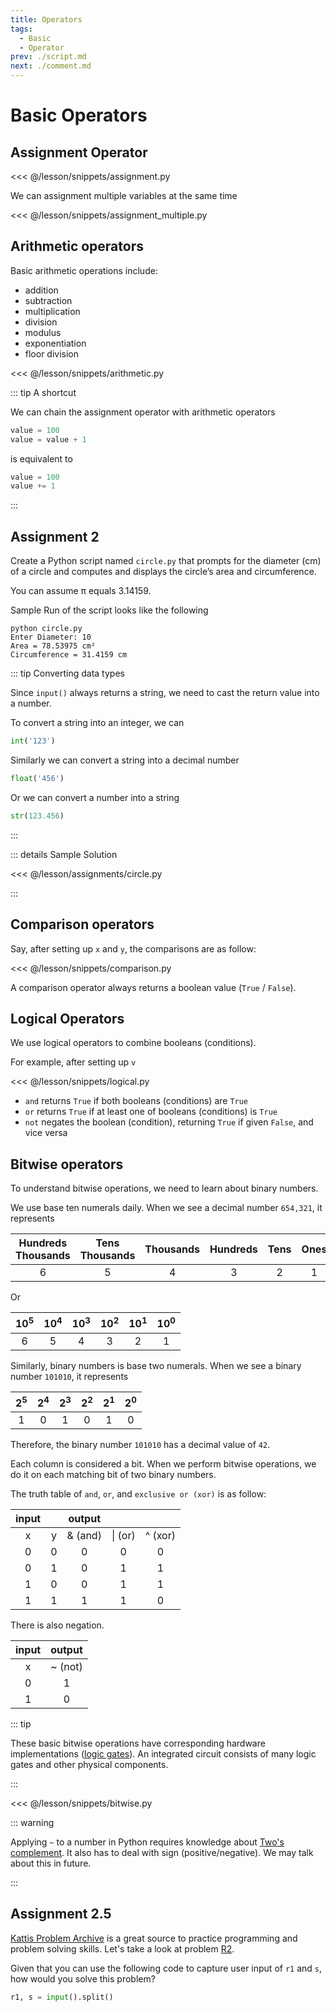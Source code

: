 ```yaml
---
title: Operators
tags:
  - Basic
  - Operator
prev: ./script.md
next: ./comment.md
---
```


# Basic Operators

<TagLinks />

## Assignment Operator

<<< @/lesson/snippets/assignment.py

We can assignment multiple variables at the same time

<<< @/lesson/snippets/assignment_multiple.py

## Arithmetic operators

Basic arithmetic operations include:

- addition
- subtraction
- multiplication
- division
- modulus
- exponentiation
- floor division

<<< @/lesson/snippets/arithmetic.py

::: tip A shortcut

We can chain the assignment operator with arithmetic operators

```py
value = 100
value = value + 1
```

is equivalent to

```py
value = 100
value += 1
```

:::

## Assignment 2

Create a Python script named `circle.py` that prompts for the diameter (cm) of a circle and computes and displays the circle’s area and circumference.

You can assume π equals 3.14159.

Sample Run of the script looks like the following

```
python circle.py
Enter Diameter: 10
Area = 78.53975 cm²
Circumference = 31.4159 cm
```

::: tip Converting data types

Since `input()` always returns a string, we need to cast the return value into a number.

To convert a string into an integer, we can

```py
int('123')
```

Similarly we can convert a string into a decimal number

```py
float('456')
```

Or we can convert a number into a string

```py
str(123.456)
```

:::

::: details Sample Solution

<<< @/lesson/assignments/circle.py

:::

## Comparison operators

Say, after setting up `x` and `y`, the comparisons are as follow:

<<< @/lesson/snippets/comparison.py

A comparison operator always returns a boolean value (`True` / `False`).

## Logical Operators

We use logical operators to combine booleans (conditions).

For example, after setting up `v`

<<< @/lesson/snippets/logical.py

- `and` returns `True` if both booleans (conditions) are `True`
- `or` returns `True` if at least one of booleans (conditions) is `True`
- `not` negates the boolean (condition), returning `True` if given `False`, and vice versa

## Bitwise operators

To understand bitwise operations, we need to learn about binary numbers.

We use base ten numerals daily. When we see a decimal number `654,321`, it represents

| Hundreds<br>Thousands | Tens<br>Thousands | Thousands | Hundreds | Tens | Ones |
| :-------------------: | :---------------: | :-------: | :------: | :--: | :--: |
|           6           |         5         |     4     |    3     |  2   |  1   |

Or

| 10<sup>5</sup> | 10<sup>4</sup> | 10<sup>3</sup> | 10<sup>2</sup> | 10<sup>1</sup> | 10<sup>0</sup> |
| :------------: | :------------: | :------------: | :------------: | :------------: | :------------: |
|       6        |       5        |       4        |       3        |       2        |       1        |

Similarly, binary numbers is base two numerals. When we see a binary number `101010`, it represents

| 2<sup>5</sup> | 2<sup>4</sup> | 2<sup>3</sup> | 2<sup>2</sup> | 2<sup>1</sup> | 2<sup>0</sup> |
| :-----------: | :-----------: | :-----------: | :-----------: | :-----------: | :-----------: |
|       1       |       0       |       1       |       0       |       1       |       0       |

Therefore, the binary number `101010` has a decimal value of `42`.

Each column is considered a bit. When we perform bitwise operations, we do it on each matching bit of two binary numbers.

The truth table of `and`, `or`, and `exclusive or (xor)` is as follow:

| input |     | output  |         |         |
| :---: | :-: | :-----: | :-----: | :-----: |
|   x   |  y  | & (and) | \| (or) | ^ (xor) |
|   0   |  0  |    0    |    0    |    0    |
|   0   |  1  |    0    |    1    |    1    |
|   1   |  0  |    0    |    1    |    1    |
|   1   |  1  |    1    |    1    |    0    |

There is also negation.

| input | output  |
| :---: | :-----: |
|   x   | ~ (not) |
|   0   |    1    |
|   1   |    0    |

::: tip

These basic bitwise operations have corresponding hardware implementations ([logic gates](https://en.wikipedia.org/wiki/Logic_gate)).
An integrated circuit consists of many logic gates and other physical components.

:::

<<< @/lesson/snippets/bitwise.py

::: warning

Applying `~` to a number in Python requires knowledge about [Two's complement](https://en.wikipedia.org/wiki/Two%27s_complement).
It also has to deal with sign (positive/negative). We may talk about this in future.

:::

## Assignment 2.5

[Kattis Problem Archive](https://open.kattis.com) is a great source to practice programming and problem solving skills. Let's take a look at problem [R2](https://open.kattis.com/problems/r2).

Given that you can use the following code to capture user input of `r1` and `s`, how would you solve this problem?

```py
r1, s = input().split()
```
